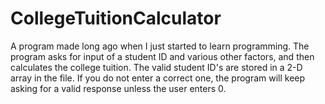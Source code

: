 # CollegeTuitionCalculator
A program made long ago when I just started to learn programming. The program asks for input of a student ID and various other factors, and then calculates the college tuition. The valid student ID's are stored in a 2-D array in the file. If you do not enter a correct one, the program will keep asking for a valid response unless the user enters 0.
